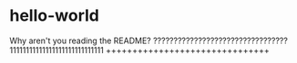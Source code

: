 # hello-world
Why aren't you reading the README?
?????????????????????????????????
11111111111111111111111111111
+++++++++++++++++++++++++++++++
